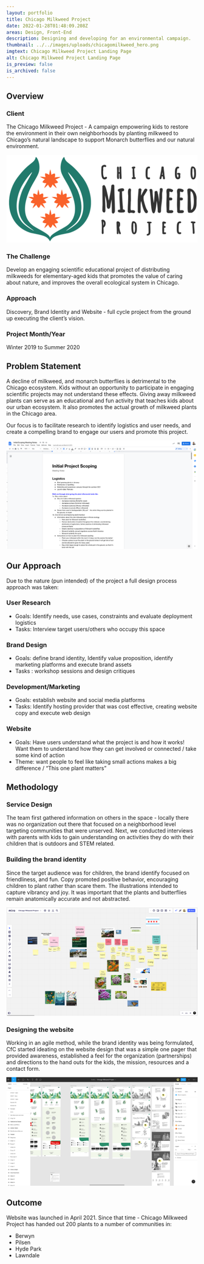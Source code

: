 ```yaml
---
layout: portfolio
title: Chicago Milkweed Project
date: 2022-01-28T01:48:09.208Z
areas: Design, Front-End
description: Designing and developing for an environmental campaign.
thumbnail: ../../images/uploads/chicagomilkweed_hero.png
imgtext: Chicago Milkweed Project Landing Page
alt: Chicago Milkweed Project Landing Page
is_preview: false
is_archived: false
---
```

## Overview

### Client

The Chicago Milkweed Project - A campaign empowering kids to restore the environment in their own neighborhoods by planting milkweed to Chicago’s natural landscape to support Monarch butterflies and our natural environment.

![Chicago Milkweed Project logo](/images/uploads/final-final-logo.svg "Custom logo designed for the Chicago Milkweed Project")

### The Challenge

Develop an engaging scientific educational project of distributing milkweeds for elementary-aged kids that promotes the value of caring about nature, and improves the overall ecological system in Chicago.

### Approach

Discovery, Brand Identity and Website - full cycle project from the ground up executing the client’s vision.

### Project Month/Year

Winter 2019 to Summer 2020

## Problem Statement

A decline of milkweed, and monarch butterflies is detrimental to the Chicago ecosystem. Kids without an opportunity to participate in engaging scientific projects may not understand these effects. Giving away milkweed plants can serve as an educational and fun activity that teaches kids about our urban ecosystem. It also promotes the actual growth of milkweed plants in the Chicago area. 

Our focus is to facilitate research to identify logistics and user needs, and create a compelling brand to engage our users and promote this project.

![Discovery work facilitated to define project scope](/images/uploads/screenshot-2022-01-27-at-20-01-21-initial-scoping-meeting-notes.png "Discovery work facilitated to define project scope")

## Our Approach

Due to the nature (pun intended) of the project a full design process approach was taken:

### User Research

* Goals: Identify needs, use cases, constraints and evaluate deployment logistics
* Tasks: Interview target users/others who occupy this space

### Brand Design

* Goals: define brand identity, Identify value proposition, identify marketing platforms and execute brand assets
* Tasks : workshop sessions and design critiques

### Development/Marketing

* Goals: establish website and social media platforms
* Tasks: Identify hosting provider that was cost effective, creating website copy and execute web design

### Website

* Goals: Have users understand what the project is and how it works! Want them to understand how they can get involved or connected / take some kind of action
* Theme: want people to feel like taking small actions makes a big difference / “This one plant matters”

## Methodology

### Service Design

The team first gathered information on others in the space - locally there was no organization out there that focused on a neighborhood level targeting communities that were unserved. Next, we conducted interviews with parents with kids to gain understanding on activities they do with their children that is outdoors and STEM related.

### Building the brand identity

Since the target audience was for children, the brand identify focused on friendliness, and fun. Copy promoted positive behavior, encouraging children to plant rather than scare them. The illustrations intended to capture vibrancy and joy. It was important that the plants and butterflies remain anatomically accurate and not abstracted.

![Ideation workshop to help define the brand look and feel](/images/uploads/screenshot-2022-01-27-at-20-08-20-chicago-milkweed-project.png "Ideation workshop to help define the brand look and feel")

### Designing the website

Working in an agile method, while the brand identity was being formulated, CfC started ideating on the website design that was a simple one pager that provided awareness, established a feel for the organization (partnerships) and directions to the hand outs for the kids, the mission, resources and a contact form.

![Screenshot of some early concept work for the website](/images/uploads/screenshot-2022-01-27-at-20-06-36-figma.png "Screenshot of some early concept work for the website")

## Outcome

Website was launched in April 2021. Since that time - Chicago Milkweed Project has handed out 200 plants to a number of communities in: 

* Berwyn
* Pilsen
* Hyde Park
* Lawndale